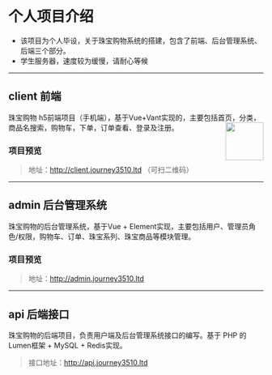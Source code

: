 
# 个人项目介绍
- 该项目为个人毕设，关于珠宝购物系统的搭建，包含了前端、后台管理系统、后端三个部分。
- 学生服务器，速度较为缓慢，请耐心等候

<hr />

## client 前端

<div >
珠宝购物 h5前端项目（手机端），基于Vue+Vant实现的，主要包括首页，分类，商品名搜索，购物车，下单，订单查看、登录及注册。
<img style="float: right" src="https://jewelry-1304044450.cos.ap-guangzhou.myqcloud.com/client.png" width="75px"  />
</div>

### 项目预览
> 地址：http://client.journey3510.ltd  （可扫二维码）


<hr />


## admin 后台管理系统

珠宝购物的后台管理系统，基于Vue + Element实现，主要包括用户、管理员角色/权限，购物车、订单、珠宝系列、珠宝商品等模块管理。

### 项目预览

> 地址：http://admin.journey3510.ltd 

<hr />


## api 后端接口

珠宝购物的后端项目，负责用户端及后台管理系统接口的编写。基于 PHP 的Lumen框架 + MySQL + Redis实现。
> 接口地址：http://api.journey3510.ltd 
